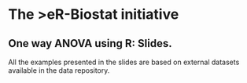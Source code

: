 # The >eR-Biostat initiative
## One way ANOVA using R: Slides.

All the  examples presented in the slides are based on external datasets available in the data repository.
